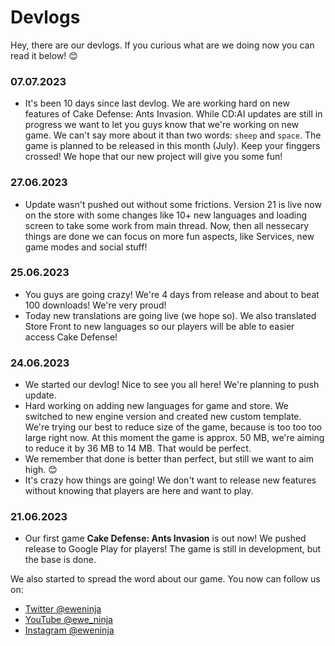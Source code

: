 # Devlogs
Hey, there are our devlogs. If you curious what are we doing now you can read it below! 😊

### 07.07.2023
- It's been 10 days since last devlog. We are working hard on new features of Cake Defense: Ants Invasion. While CD:AI updates are still in progress we want to let you guys know that we're working on new game. We can't say more about it than two words: `sheep` and `space`. The game is planned to be released in this month (July). Keep your finggers crossed! We hope that our new project will give you some fun!

### 27.06.2023
- Update wasn't pushed out without some frictions. Version 21 is live now on the store with some changes like 10+ new languages and loading screen to take some work from main thread. Now, then all nessecary things are done we can focus on more fun aspects, like Services, new game modes and social stuff!

### 25.06.2023
- You guys are going crazy! We're 4 days from release and about to beat 100 downloads! We're very proud!
- Today new translations are going live (we hope so). We also translated Store Front to new languages so our players will be able to easier access Cake Defense!

### 24.06.2023
- We started our devlog! Nice to see you all here! We're planning to push update.
- Hard working on adding new languages for game and store. We switched to new engine version and created new custom template. We're trying our best to reduce size of the game, because is too too too large right now. At this moment the game is approx. 50 MB, we're aiming to reduce it by 36 MB to 14 MB. That would be perfect.
- We remember that done is better than perfect, but still we want to aim high. 😊
- It's crazy how things are going! We don't want to release new features without knowing that players are here and want to play.

### 21.06.2023
- Our first game **Cake Defense: Ants Invasion** is out now! We pushed release to Google Play for players! The game is still in development, but the base is done.

We also started to spread the word about our game. You now can follow us on:
- [Twitter @eweninja](https://twitter.com/eweninja)
- [YouTube @ewe_ninja](https://youtube.com/@ewe_ninja)
- [Instagram @eweninja](https://instagram.com/eweninja)
